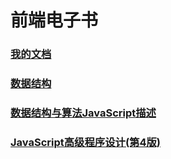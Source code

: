 # 前端电子书

### [我的文档](https://zy13.github.io/docs/)
### [数据结构](./book/数据结构.html)
### [数据结构与算法JavaScript描述](./book/数据结构与算法JavaScript-2018.9.2.pdf)
### [JavaScript高级程序设计(第4版)](./book/JavaScript高级程序设计(第4版).pdf)
